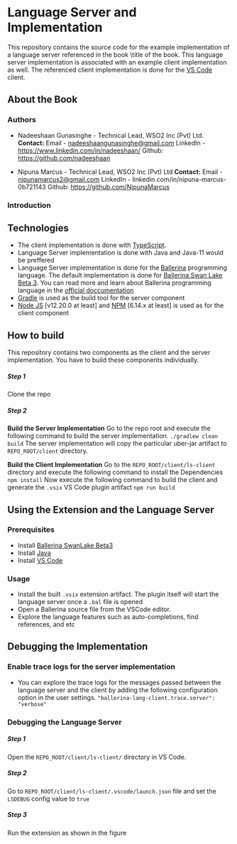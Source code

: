 # Language Server and Implementation
This repository contains the source code for the example implementation of a language server referenced in the book \title of the book\.
This language server implementation is associated with an example client implementation as well. The referenced client implementation is done for the [VS Code](https://code.visualstudio.com/) client.

## About the Book
### Authors
- Nadeeshaan Gunasinghe - Technical Lead, WSO2 Inc (Pvt) Ltd.
**Contact:**
Email - nadeeshaangunasinghe@gmail.com
LinkedIn - https://www.linkedin.com/in/nadeeshaan/
Github: https://github.com/nadeeshaan

- Nipuna Marcus - Technical Lead, WSO2 Inc (Pvt) Ltd
**Contact:**
Email - nipunamarcus2@gmail.com
LinkedIn - linkedin.com/in/nipuna-marcus-0b721143
Github: https://github.com/NipunaMarcus

### Introduction

## Technologies
- The client implementation is done with [TypeScript](https://www.typescriptlang.org/).
- Language Server implementation is done with Java and Java-11 would be preffered
- Language Server implementation is done for the [Ballerina](https://ballerina.io/) programming language. The default implementation is done for [Ballerina Swan Lake Beta 3](https://ballerina.io/downloads/). You can read more and learn about Ballerina programming language in the [official doccumentation](https://ballerina.io/learn/)
- [Gradle](https://gradle.org/) is used as the build tool for the server component
- [Node JS](https://nodejs.org/en/) [v12.20.0 at least] and [NPM](https://www.npmjs.com/) [6.14.x at least] is used as for the client component

## How to build
This repository contains two components as the client and the server implementation. You have to build these components individually.

##### Step 1
Clone the repo

##### Step 2
**Build the Server Implementation**
Go to the repo root and execute the following command to build the server implementation.
`./gradlew clean build`
The server implementation will copy the particular uber-jar artifact to `REPO_ROOT/client` directory.

**Build the Client Implementation**
Go to the `REPO_ROOT/client/ls-client` directory and execute the following command to install the Dependencies
`npm install`
Now execute the following command to build the client and generate the `.vsix` VS Code plugin artifact
`npm run build`

## Using the Extension and the Language Server
### Prerequisites
- Install [Ballerina SwanLake Beta3](https://ballerina.io/downloads/swan-lake-archived/)
- Install [Java](https://www.oracle.com/java/technologies/downloads/)
- Install [VS Code](https://code.visualstudio.com/Download)

### Usage
- Install the built `.vsix` extension artifact. The plugin itself will start the language server once a `.bal` file is opened
- Open a Ballerina source file from the VSCode editor.
- Explore the language features such as auto-completions, find references, and etc

## Debugging the Implementation
### Enable trace logs for the server implementation
- You can explore the trace logs for the messages passed between the language server and the client by adding the following configuration option in the user settings.
`"ballerina-lang-client.trace.server": "verbose"`

### Debugging the Language Server
##### Step 1
Open the `REPO_ROOT/client/ls-client/` directory in VS Code.

##### Step 2
Go to `REPO_ROOT/client/ls-client/.vscode/launch.json` file and set the `LSDEBUG` config value to `true`

##### Step 3
Run the extension as shown in the figure

